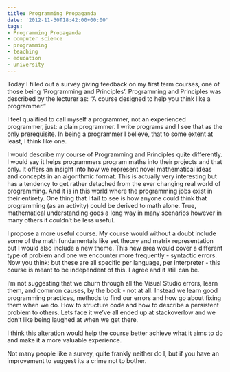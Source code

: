 ```yaml
---
title: Programming Propaganda
date: '2012-11-30T18:42:00+00:00'
tags:
- Programming Propaganda
- computer science
- programming
- teaching
- education
- university
---
```

Today I filled out a survey giving feedback on my first term courses, one of those being ‘Programming and Principles’. Programming and Principles was described by the lecturer as: “A course designed to help you think like a programmer.”

I feel qualified to call myself a programmer, not an experienced programmer, just: a plain programmer. I write programs and I see that as the only prerequisite. In being a programmer I believe, that to some extent at least, I think like one.

I would describe my course of Programming and Principles quite differently. I would say it helps programmers program maths into their projects and that only. It offers an insight into how we represent novel mathematical ideas and concepts in an algorithmic format. This is actually very interesting but has a tendency to get rather detached from the ever changing real world of programming. And it is in this world where the programming jobs exist in their entirety. One thing that I fail to see is how anyone could think that programming (as an activity) could be derived to math alone. True, mathematical understanding goes a long way in many scenarios however in many others it couldn’t be less useful.

I propose a more useful course. My course would without a doubt include some of the math fundamentals like set theory and matrix representation but I would also include a new theme. This new area would cover a different type of problem and one we encounter more frequently - syntactic errors. Now you think: but these are all specific per language, per interpreter - this course is meant to be independent of this. I agree and it still can be.

I’m not suggesting that we churn through all the Visual Studio errors, learn them, and common causes, by the book - not at all. Instead we learn good programming practices, methods to find our errors and how go about fixing them when we do. How to structure code and how to describe a persistent problem to others. Lets face it we’ve all ended up at stackoverlow and we don’t like being laughed at when we get there.

I think this alteration would help the course better achieve what it aims to do and make it a more valuable experience. 

Not many people like a survey, quite frankly neither do I, but if you have an improvement to suggest its a crime not to bother.
